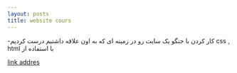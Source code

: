 ```yaml
---
layout: posts
title: website cours
---
```




-کار کردن با جنگو
 یک سایت رو در زمینه ای که به اون علاقه داشتیم درست کردیم   css , html  با استفاده از 

[link addres](https://www.google.com/)


